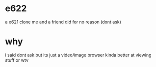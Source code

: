 # e622
a e621 clone me and a friend did for no reason (dont ask)

# why
i said dont ask but its just a video/image browser kinda better at viewing stuff or wtv
